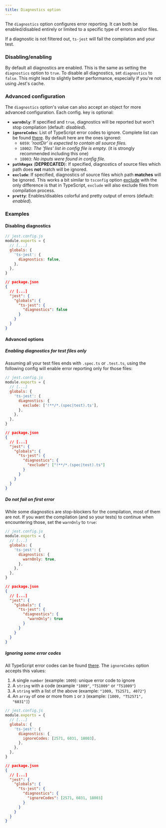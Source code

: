 ```yaml
---
title: Diagnostics option
---
```


The `diagnostics` option configures error reporting.
It can both be enabled/disabled entirely or limited to a specific type of errors and/or files.

If a diagnostic is not filtered out, `ts-jest` will fail the compilation and your test.

### Disabling/enabling

By default all diagnostics are enabled. This is the same as setting the `diagnostics` option to `true`.
To disable all diagnostics, set `diagnostics` to `false`.
This might lead to slightly better performance, especially if you're not using Jest's cache.

### Advanced configuration

The `diagnostics` option's value can also accept an object for more advanced configuration. Each config. key is optional:

- **`warnOnly`**: If specified and `true`, diagnostics will be reported but won't stop compilation (default: _disabled_).
- **`ignoreCodes`**: List of TypeScript error codes to ignore. Complete list can be found [there](https://github.com/Microsoft/TypeScript/blob/main/src/compiler/diagnosticMessages.json). By default here are the ones ignored:
  - `6059`: _'rootDir' is expected to contain all source files._
  - `18002`: _The 'files' list in config file is empty._ (it is strongly recommended including this one)
  - `18003`: _No inputs were found in config file._
- **`pathRegex`** (**DEPRECATED**): If specified, diagnostics of source files which path does **not** match will be ignored.
- **`exclude`**: If specified, diagnostics of source files which path **matches** will be ignored. This works a bit
  similar to `tsconfig` option [exclude](https://www.typescriptlang.org/tsconfig#exclude) with the only difference is that
  in TypeScript, `exclude` will also exclude files from compilation process.
- **`pretty`**: Enables/disables colorful and pretty output of errors (default: _enabled_).

### Examples

#### Disabling diagnostics

```js
// jest.config.js
module.exports = {
  // [...]
  globals: {
    'ts-jest': {
      diagnostics: false,
    },
  },
}
```

```json
// package.json
{
  // [...]
  "jest": {
    "globals": {
      "ts-jest": {
        "diagnostics": false
      }
    }
  }
}
```

#### Advanced options

##### Enabling diagnostics for test files only

Assuming all your test files ends with `.spec.ts` or `.test.ts`, using the following config will enable error reporting only for those files:

```js
// jest.config.js
module.exports = {
  // [...]
  globals: {
    'ts-jest': {
      diagnostics: {
        exclude: ['!**/*.(spec|test).ts'],
      },
    },
  },
}
```

```json
// package.json
{
  // [...]
  "jest": {
    "globals": {
      "ts-jest": {
        "diagnostics": {
          "exclude": ["!**/*.(spec|test).ts"]
        }
      }
    }
  }
}
```

##### Do not fail on first error

While some diagnostics are stop-blockers for the compilation, most of them are not. If you want the compilation (and so your tests) to continue when encountering those, set the `warnOnly` to `true`:

```js
// jest.config.js
module.exports = {
  // [...]
  globals: {
    'ts-jest': {
      diagnostics: {
        warnOnly: true,
      },
    },
  },
}
```

```json
// package.json
{
  // [...]
  "jest": {
    "globals": {
      "ts-jest": {
        "diagnostics": {
          "warnOnly": true
        }
      }
    }
  }
}
```

##### Ignoring some error codes

All TypeScript error codes can be found [there](https://github.com/Microsoft/TypeScript/blob/main/src/compiler/diagnosticMessages.json). The `ignoreCodes` option accepts this values:

1. A single `number` (example: `1009`): unique error code to ignore
2. A `string` with a code (example `"1009"`, `"TS1009"` or `"TS1009"`)
3. A `string` with a list of the above (example: `"1009, TS2571, 4072"`)
4. An `array` of one or more from `1` or `3` (example: `[1009, "TS2571", "6031"]`)

```js
// jest.config.js
module.exports = {
  // [...]
  globals: {
    'ts-jest': {
      diagnostics: {
        ignoreCodes: [2571, 6031, 18003],
      },
    },
  },
}
```

```json
// package.json
{
  // [...]
  "jest": {
    "globals": {
      "ts-jest": {
        "diagnostics": {
          "ignoreCodes": [2571, 6031, 18003]
        }
      }
    }
  }
}
```
